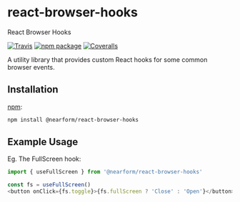 # react-browser-hooks
React Browser Hooks

[![Travis][build-badge]][build]
[![npm package][npm-badge]][npm]
[![Coveralls][coveralls-badge]][coveralls]

A utility library that provides custom React hooks for some common browser events.

## Installation

[npm][]:

```bash
npm install @nearform/react-browser-hooks
```

## Example Usage

Eg. The FullScreen hook:

```javascript
import { useFullScreen } from '@nearform/react-browser-hooks' 
```

```javascript
const fs = useFullScreen()
<button onClick={fs.toggle}>{fs.fullScreen ? 'Close' : 'Open'}</button>
```

[build-badge]: https://img.shields.io/travis/user/repo/master.png?style=flat-square
[build]: https://travis-ci.org/user/repo

[npm-badge]: https://img.shields.io/npm/v/npm-package.png?style=flat-square
[npm]: https://www.npmjs.org/package/npm-package

[coveralls-badge]: https://img.shields.io/coveralls/user/repo/master.png?style=flat-square
[coveralls]: https://coveralls.io/github/user/repo
